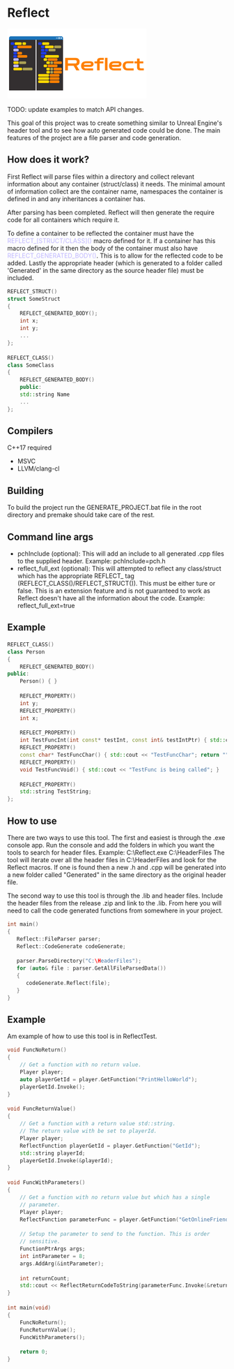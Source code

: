 
# Reflect
![Logo](Logo/ReflectLogo.png)

TODO: update examples to match API changes.

This goal of this project was to create something similar to Unreal Engine's header tool and to see how auto generated code could be done. The main features of the project are a file parser and code generation. 

## How does it work?
First Reflect will parse files within a directory and collect relevant information about any container (struct/class) it needs. The minimal amount of information collect are the container name, namespaces the container is defined in and any inheritances a container has.

After parsing has been completed. Reflect will then generate the require code for all containers which require it.

To define a container to be reflected the container must have the <span style="color:#bfb7ff">REFLECT_\[STRUCT/CLASS\]()</span> macro defined for it. If a container has this macro defined for it then the body of the container must also have <span style="color:#bfb7ff">REFLECT_GENERATED_BODY()</span>. This is to allow for the reflected code to be added. Lastly the appropriate header (which is generated to a folder called 'Generated' in the same directory as the source header file) must be included.
```cpp
REFLECT_STRUCT()
struct SomeStruct
{
	REFLECT_GENERATED_BODY();
	int x;
	int y;
	...
};

REFLECT_CLASS()
class SomeClass
{
	REFLECT_GENERATED_BODY()
	public:
	std::string Name
	...
};
```



## Compilers 
C++17 required
- MSVC 
- LLVM/clang-cl
 
## Building
To build the project run the GENERATE_PROJECT.bat file in the root directory and premake should take care of the rest.

## Command line args
- pchInclude (optional): This will add an include to all generated .cpp files to the supplied header.
Example: pchInclude=pch.h 
- reflect_full_ext (optional): This will attempted to reflect any class/struct which has the appropriate REFLECT_ tag (REFLECT_CLASS()/REFLECT_STRUCT()).
This must be either ture or false.
This is an extension feature and is not guaranteed to work as Reflect doesn't have all the information about the code.
Example: reflect_full_ext=true

## Example 
```cpp
REFLECT_CLASS()
class Person
{
	REFLECT_GENERATED_BODY()
public:
	Person() { }
	
	REFLECT_PROPERTY()
	int y;
	REFLECT_PROPERTY()
	int x;

	REFLECT_PROPERTY()
	int TestFuncInt(int const* testInt, const int& testIntPtr) { std::cout << "TestFunc is being called"; return *testInt + testIntPtr; }
	REFLECT_PROPERTY()
	const char* TestFuncChar() { std::cout << "TestFuncChar"; return ""; }
	REFLECT_PROPERTY()
	void TestFuncVoid() { std::cout << "TestFunc is being called"; }

	REFLECT_PROPERTY()
	std::string TestString;
};
```

## How to use
There are two ways to use this tool. The first and easiest is through the .exe console app. Run the console and add the folders in which you want the tools to search for header files.
Example: C:\Reflect.exe C:\HeaderFiles
The tool will iterate over all the header files in C:\HeaderFiles and look for the Reflect macros. If one is found then a new .h and .cpp will be generated into a new folder called "Generated" in the same directory as the original header file.

The second way to use this tool is through the .lib and header files. Include the header files from the release .zip and link to the .lib. From here you will need to call the code generated functions from somewhere in your project.
```cpp
int main() 
{
   Reflect::FileParser parser;
   Reflect::CodeGenerate codeGenerate;
   
   parser.ParseDirectory("C:\HeaderFiles");
   for (auto& file : parser.GetAllFileParsedData())
   {
      codeGenerate.Reflect(file);
   }
}
```

## Example
Am example of how to use this tool is in ReflectTest.
```cpp
void FuncNoReturn()
{
	// Get a function with no return value.
	Player player;
	auto playerGetId = player.GetFunction("PrintHelloWorld");
	playerGetId.Invoke();
}

void FuncReturnValue()
{
	// Get a function with a return value std::string.
	// The return value with be set to playerId.
	Player player;
	ReflectFunction playerGetId = player.GetFunction("GetId");
	std::string playerId;
	playerGetId.Invoke(&playerId);
}

void FuncWithParameters()
{
	// Get a function with no return value but which has a single
	// parameter.
	Player player;
	ReflectFunction parameterFunc = player.GetFunction("GetOnlineFriendsCountt");
	
	// Setup the parameter to send to the function. This is order
	// sensitive.
	FunctionPtrArgs args;
	int intParameter = 8;
	args.AddArg(&intParameter);

	int returnCount;
	std::cout << ReflectReturnCodeToString(parameterFunc.Invoke(&returnCount, args));
}

int main(void)
{
	FuncNoReturn();
	FuncReturnValue();
	FuncWithParameters();

	return 0;
}
```
